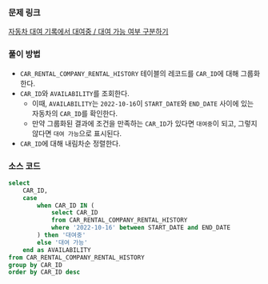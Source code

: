 ### 문제 링크
[자동차 대여 기록에서 대여중 / 대여 가능 여부 구분하기](https://school.programmers.co.kr/learn/courses/30/lessons/157340)

### 풀이 방법
- `CAR_RENTAL_COMPANY_RENTAL_HISTORY` 테이블의 레코드를 `CAR_ID`에 대해 그룹화한다.
- `CAR_ID`와 `AVAILABILITY`를 조회한다.
    - 이때, `AVAILABILITY`는 `2022-10-16`이 `START_DATE`와 `END_DATE` 사이에 있는 자동차의 `CAR_ID`를 확인한다.
    - 만약 그룹화된 결과에 조건을 만족하는 `CAR_ID`가 있다면 `대여중`이 되고, 그렇지 않다면 `대여 가능`으로 표시된다.
- `CAR_ID`에 대해 내림차순 정렬한다.

### 소스 코드
```sql
select 
    CAR_ID, 
    case 
        when CAR_ID IN (
            select CAR_ID
            from CAR_RENTAL_COMPANY_RENTAL_HISTORY 
            where '2022-10-16' between START_DATE and END_DATE 
        ) then '대여중'
        else '대여 가능'
    end as AVAILABILITY 
from CAR_RENTAL_COMPANY_RENTAL_HISTORY
group by CAR_ID
order by CAR_ID desc
```